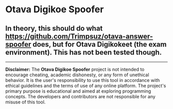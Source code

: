 # Otava Digikoe Spoofer

## In theory, this should do what https://github.com/Trimpsuz/otava-answer-spoofer does, but for Otava Digikokeet (the exam environment). This has not been tested though.

---

**Disclaimer:** The **Otava Digikoe Spoofer** project is not intended to encourage cheating, academic dishonesty, or any form of unethical behavior. It is the user's responsibility to use this tool in accordance with ethical guidelines and the terms of use of any online platform. The project's primary purpose is educational and aimed at exploring programming concepts. The developers and contributors are not responsible for any misuse of this tool.
